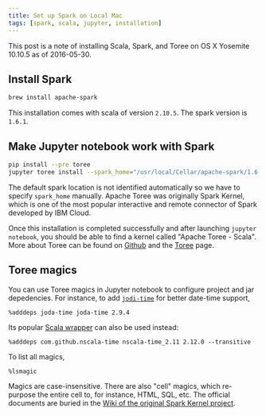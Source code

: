 ```yaml
---
title: Set up Spark on Local Mac
tags: [spark, scala, jupyter, installation]
---
```


This post is a note of installing Scala, Spark, and Toree on OS X Yosemite 10.10.5 as of 2016-05-30.

## Install Spark

```sh
brew install apache-spark
```
This installation comes with scala of version `2.10.5`.
The spark version is `1.6.1`.


## Make Jupyter notebook work with Spark

```sh
pip install --pre toree
jupyter toree install --spark_home="/usr/local/Cellar/apache-spark/1.6.1/libexec/"
```
The default spark location is not identified automatically so we have to specify `spark_home` manually.
Apache Toree was originally Spark Kernel, which is one of the most popular interactive and remote connector of Spark developed by IBM Cloud.

Once this installation is completed successfully and after launching `jupyter notebook`, you should be able to find a kernel 
called "Apache Toree - Scala". More about Toree can be found on [Github](https://github.com/apache/incubator-toree) 
and the [Toree](https://toree.incubator.apache.org/) page.


## Toree magics

You can use Toree magics in Jupyter notebook to configure project and jar depedencies. 
For instance, to add [`jodi-time`](http://mvnrepository.com/artifact/joda-time/joda-time/2.9.4) for better date-time support, 

```
%adddeps joda-time joda-time 2.9.4
```

Its popular [Scala wrapper](http://mvnrepository.com/artifact/com.github.nscala-time/nscala-time_2.11/2.12.0) can also be used instead:

```
%adddeps com.github.nscala-time nscala-time_2.11 2.12.0 --transitive
```

To list all magics, 

```
%lsmagic
```

Magics are case-insensitive.
There are also "cell" magics, which re-purpose the entire cell to, for instance, HTML, SQL, etc. 
The official documents are buried in the [Wiki of the original Spark Kernel project](https://github.com/ibm-et/spark-kernel/wiki/List-of-Current-Magics-for-the-Spark-Kernel).

